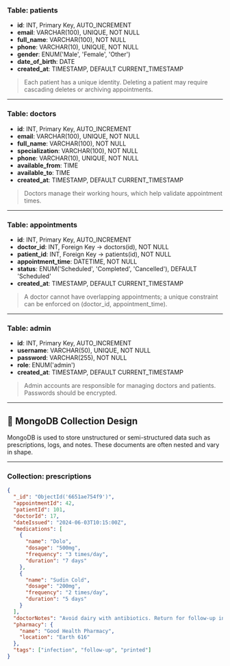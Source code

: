 ### Table: patients
- **id**: INT, Primary Key, AUTO_INCREMENT  
- **email**: VARCHAR(100), UNIQUE, NOT NULL  
- **full_name**: VARCHAR(100), NOT NULL  
- **phone**: VARCHAR(10), UNIQUE, NOT NULL  
- **gender**: ENUM('Male', 'Female', 'Other')  
- **date_of_birth**: DATE  
- **created_at**: TIMESTAMP, DEFAULT CURRENT_TIMESTAMP  

> Each patient has a unique identity. Deleting a patient may require cascading deletes or archiving appointments.

---

### Table: doctors
- **id**: INT, Primary Key, AUTO_INCREMENT  
- **email**: VARCHAR(100), UNIQUE, NOT NULL  
- **full_name**: VARCHAR(100), NOT NULL  
- **specialization**: VARCHAR(100), NOT NULL  
- **phone**: VARCHAR(10), UNIQUE, NOT NULL  
- **available_from**: TIME  
- **available_to**: TIME  
- **created_at**: TIMESTAMP, DEFAULT CURRENT_TIMESTAMP  

> Doctors manage their working hours, which help validate appointment times.

---

### Table: appointments
- **id**: INT, Primary Key, AUTO_INCREMENT  
- **doctor_id**: INT, Foreign Key → doctors(id), NOT NULL  
- **patient_id**: INT, Foreign Key → patients(id), NOT NULL  
- **appointment_time**: DATETIME, NOT NULL  
- **status**: ENUM('Scheduled', 'Completed', 'Cancelled'), DEFAULT 'Scheduled'  
- **created_at**: TIMESTAMP, DEFAULT CURRENT_TIMESTAMP  

> A doctor cannot have overlapping appointments; a unique constraint can be enforced on (doctor_id, appointment_time).

---

### Table: admin
- **id**: INT, Primary Key, AUTO_INCREMENT  
- **username**: VARCHAR(50), UNIQUE, NOT NULL  
- **password**: VARCHAR(255), NOT NULL  
- **role**: ENUM('admin')  
- **created_at**: TIMESTAMP, DEFAULT CURRENT_TIMESTAMP  

> Admin accounts are responsible for managing doctors and patients. Passwords should be encrypted.

---

## 🧾 MongoDB Collection Design

MongoDB is used to store unstructured or semi-structured data such as prescriptions, logs, and notes. These documents are often nested and vary in shape.

---

### Collection: prescriptions

```json
{
  "_id": "ObjectId('6651ae754f9')",
  "appointmentId": 42,
  "patientId": 101,
  "doctorId": 17,
  "dateIssued": "2024-06-03T10:15:00Z",
  "medications": [
    {
      "name": "Dolo",
      "dosage": "500mg",
      "frequency": "3 times/day",
      "duration": "7 days"
    },
    {
      "name": "Sudin Cold",
      "dosage": "200mg",
      "frequency": "2 times/day",
      "duration": "5 days"
    }
  ],
  "doctorNotes": "Avoid dairy with antibiotics. Return for follow-up in one week.",
  "pharmacy": {
    "name": "Good Health Pharmacy",
    "location": "Earth 616"
  },
  "tags": ["infection", "follow-up", "printed"]
}
